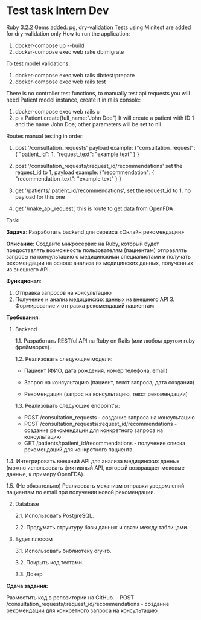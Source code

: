 # Test task Intern Dev

Ruby 3.2.2
Gems added: pg, dry-validation
Tests using Minitest are added for dry-validation only
How to run the application:
1. docker-compose up --build
2. docker-compose exec web rake db:migrate

To test model validations:
1. docker-compose exec web rails db:test:prepare
2. docker-compose exec web rails test

There is no controller test functions, to manually test api requests you will need Patient model instance, create it in rails console:
1. docker-compose exec web rails c
2. p = Patient.create(full_name:"John Doe")
It will create a patient with ID 1 and the name John Doe; other parameters will be set to nil

Routes manual testing in order:

1. post '/consultation_requests' payload example:
{"consultation_request": {
    "patient_id": 1,
    "request_text": "example text"
    }
}

2. post '/consultation_requests/:request_id/recommendations' set the request_id to 1, payload example:
{"recommendation": {
    "recommendation_text": "example text"
    }
}

3. get '/patients/:patient_id/recommendations', set the request_id to 1, no payload for this one

4. get '/make_api_request', this is route to get data from OpenFDA

Task:

**Задача**: Разработать backend для сервиса «Онлайн рекомендации»

**Описание**:
Создайте микросервис на Ruby, который будет предоставлять возможность пользователям (пациентам) отправлять запросы на консультацию с медицинскими специалистами и получать рекомендации на основе анализа их медицинских данных, полученных из внешнего API.

**Функционал**:

1. Отправка запросов на консультацию
2. Получение и анализ медицинских данных из внешнего API 3. Формирование и отправка рекомендаций пациентам

**Требования**:

1. Backend
    
    1.1. Разработать RESTful API на Ruby on Rails (или любом другом ruby фреймворке).
    
    1.2. Реализовать следующие модели:
    
    - Пациент (ФИО, дата рождения, номер телефона, email)
    
    - Запрос на консультацию (пациент, текст запроса, дата создания) 
    
    - Рекомендация (запрос на консультацию, текст рекомендации)
    
    1.3. Реализовать следующие endpoint’ы:
    - POST /consultation_requests - создание запроса на консультацию
    - POST /consultation_requests/:request_id/recommendations - создание рекомендации для конкретного запроса на консультацию
    - GET /patients/:patient_id/recommendations - получение списка рекомендаций для конкретного пациента

1.4. Интегрировать внешний API для анализа медицинских данных (можно использовать фиктивный API, который возвращает моковые данные, к примеру OpenFDA).

1.5. (Не обязательно) Реализовать механизм отправки уведомлений пациентам по email при получении новой рекомендации.

2. Database
    
    2.1. Использовать PostgreSQL.
    
    2.2. Продумать структуру базы данных и связи между таблицами.
    
3. Будет плюсом
    
    3.1. Использовать библиотеку dry-rb. 
    
    3.2. Покрыть код тестами.
    
    3.3. Докер
    

**Сдача задания:**

Разместить код в репозитории на GitHub.
    - POST /consultation_requests/:request_id/recommendations - создание рекомендации для конкретного запроса на консультацию
